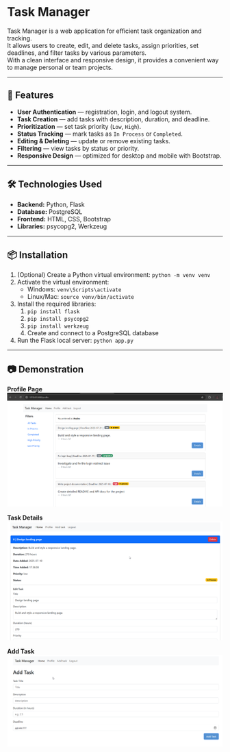 # Task Manager

Task Manager is a web application for efficient task organization and tracking.  
It allows users to create, edit, and delete tasks, assign priorities, set deadlines, and filter tasks by various parameters.  
With a clean interface and responsive design, it provides a convenient way to manage personal or team projects.

---

## 🚀 Features
- **User Authentication** — registration, login, and logout system.
- **Task Creation** — add tasks with description, duration, and deadline.
- **Prioritization** — set task priority (`Low`, `High`).
- **Status Tracking** — mark tasks as `In Process` or `Completed`.
- **Editing & Deleting** — update or remove existing tasks.
- **Filtering** — view tasks by status or priority.
- **Responsive Design** — optimized for desktop and mobile with Bootstrap.

---

## 🛠️ Technologies Used
- **Backend:** Python, Flask  
- **Database:** PostgreSQL  
- **Frontend:** HTML, CSS, Bootstrap  
- **Libraries:** psycopg2, Werkzeug  

---

## 📦 Installation

<ol>
  <li>(Optional) Create a Python virtual environment:
  <code>python -m venv venv</code></li>
  <li>Activate the virtual environment:
    <ul>
      <li>Windows: <code>venv\Scripts\activate</code></li>
      <li>Linux/Mac: <code>source venv/bin/activate</code></li>
    </ul>
  </li>
  <li>Install the required libraries:
    <ol>
      <li><code>pip install flask</code></li>
      <li><code>pip install psycopg2</code></li>
      <li><code>pip install werkzeug</code></li>
      <li>Create and connect to a PostgreSQL database</li>
    </ol>
  </li>
  <li>Run the Flask local server:
    <code>python app.py</code>
  </li>
</ol>

---

## 📷 Demonstration

**Profile Page**
![Profile page](screenshots/profile.png)

**Task Details**
![Task details](screenshots/task_details.png)

**Add Task**
![Add task](screenshots/add_task.png)
